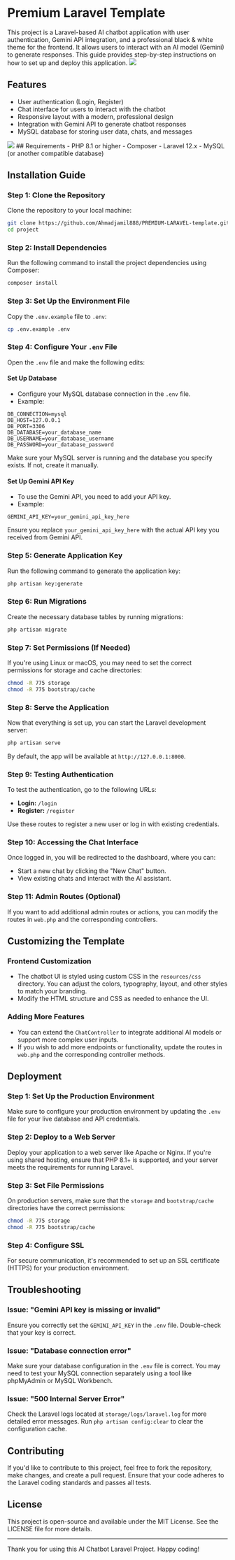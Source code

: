 
# Premium Laravel Template

This project is a Laravel-based AI chatbot application with user authentication, Gemini API integration, and a professional black & white theme for the frontend. It allows users to interact with an AI model (Gemini) to generate responses. This guide provides step-by-step instructions on how to set up and deploy this application.
<img src="https://raw.githubusercontent.com/Ahmadjamil888/PREMIUM-LARAVEL-template/refs/heads/main/Screenshot%202025-07-09%20191912.png">
## Features
- User authentication (Login, Register)
- Chat interface for users to interact with the chatbot
- Responsive layout with a modern, professional design
- Integration with Gemini API to generate chatbot responses
- MySQL database for storing user data, chats, and messages
<img src="https://raw.githubusercontent.com/Ahmadjamil888/PREMIUM-LARAVEL-template/refs/heads/main/Screenshot%202025-07-09%20191955.png">
## Requirements
- PHP 8.1 or higher
- Composer
- Laravel 12.x
- MySQL (or another compatible database)

## Installation Guide

### Step 1: Clone the Repository
Clone the repository to your local machine:
```bash
git clone https://github.com/Ahmadjamil888/PREMIUM-LARAVEL-template.git
cd project
```

### Step 2: Install Dependencies
Run the following command to install the project dependencies using Composer:
```bash
composer install
```

### Step 3: Set Up the Environment File
Copy the `.env.example` file to `.env`:
```bash
cp .env.example .env
```

### Step 4: Configure Your `.env` File
Open the `.env` file and make the following edits:

#### Set Up Database
- Configure your MySQL database connection in the `.env` file.
- Example:

```dotenv
DB_CONNECTION=mysql
DB_HOST=127.0.0.1
DB_PORT=3306
DB_DATABASE=your_database_name
DB_USERNAME=your_database_username
DB_PASSWORD=your_database_password
```

Make sure your MySQL server is running and the database you specify exists. If not, create it manually.

#### Set Up Gemini API Key
- To use the Gemini API, you need to add your API key.
- Example:
```dotenv
GEMINI_API_KEY=your_gemini_api_key_here
```

Ensure you replace `your_gemini_api_key_here` with the actual API key you received from Gemini API.

### Step 5: Generate Application Key
Run the following command to generate the application key:
```bash
php artisan key:generate
```

### Step 6: Run Migrations
Create the necessary database tables by running migrations:
```bash
php artisan migrate
```

### Step 7: Set Permissions (If Needed)
If you're using Linux or macOS, you may need to set the correct permissions for storage and cache directories:
```bash
chmod -R 775 storage
chmod -R 775 bootstrap/cache
```

### Step 8: Serve the Application
Now that everything is set up, you can start the Laravel development server:
```bash
php artisan serve
```

By default, the app will be available at `http://127.0.0.1:8000`.

### Step 9: Testing Authentication
To test the authentication, go to the following URLs:
- **Login:** `/login`
- **Register:** `/register`

Use these routes to register a new user or log in with existing credentials.

### Step 10: Accessing the Chat Interface
Once logged in, you will be redirected to the dashboard, where you can:
- Start a new chat by clicking the "New Chat" button.
- View existing chats and interact with the AI assistant.

### Step 11: Admin Routes (Optional)
If you want to add additional admin routes or actions, you can modify the routes in `web.php` and the corresponding controllers.

## Customizing the Template

### Frontend Customization
- The chatbot UI is styled using custom CSS in the `resources/css` directory. You can adjust the colors, typography, layout, and other styles to match your branding.
- Modify the HTML structure and CSS as needed to enhance the UI.

### Adding More Features
- You can extend the `ChatController` to integrate additional AI models or support more complex user inputs.
- If you wish to add more endpoints or functionality, update the routes in `web.php` and the corresponding controller methods.

## Deployment

### Step 1: Set Up the Production Environment
Make sure to configure your production environment by updating the `.env` file for your live database and API credentials.

### Step 2: Deploy to a Web Server
Deploy your application to a web server like Apache or Nginx. If you're using shared hosting, ensure that PHP 8.1+ is supported, and your server meets the requirements for running Laravel.

### Step 3: Set File Permissions
On production servers, make sure that the `storage` and `bootstrap/cache` directories have the correct permissions:
```bash
chmod -R 775 storage
chmod -R 775 bootstrap/cache
```

### Step 4: Configure SSL
For secure communication, it's recommended to set up an SSL certificate (HTTPS) for your production environment.

## Troubleshooting

### Issue: "Gemini API key is missing or invalid"
Ensure you correctly set the `GEMINI_API_KEY` in the `.env` file. Double-check that your key is correct.

### Issue: "Database connection error"
Make sure your database configuration in the `.env` file is correct. You may need to test your MySQL connection separately using a tool like phpMyAdmin or MySQL Workbench.

### Issue: "500 Internal Server Error"
Check the Laravel logs located at `storage/logs/laravel.log` for more detailed error messages. Run `php artisan config:clear` to clear the configuration cache.

## Contributing

If you'd like to contribute to this project, feel free to fork the repository, make changes, and create a pull request. Ensure that your code adheres to the Laravel coding standards and passes all tests.

## License

This project is open-source and available under the MIT License. See the LICENSE file for more details.

---

Thank you for using this AI Chatbot Laravel Project. Happy coding!
